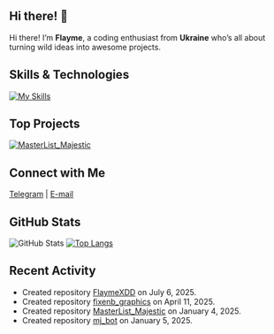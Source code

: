 ## Hi there! 👋

Hi there! I’m **Flayme**, a coding enthusiast from **Ukraine** who’s all about turning wild ideas into awesome projects.

## Skills & Technologies

[![My Skills](https://skillicons.dev/icons?i=c,cpp,js,react,arduino,html,css,bots,py,fastapi,mysql,mongodb,sqlite,postgres,vscode,figma,ae,ubuntu&perline=8)](https://skillicons.dev)

## Top Projects

[![**MasterList_Majestic**](https://github-readme-stats.vercel.app/api/pin/?username=FlaymeXDD&repo=MasterList_Majestic&theme=dark)](https://github.com/FlaymeXDD/MasterList_Majestic)

## Connect with Me

<a href="https://t.me/theflayme" target="_blank" rel="noopener noreferrer"><Icon /> Telegram</a> | <a href="workd6studio@gmail.com" target="_blank" rel="noopener noreferrer"><Icon /> E-mail</a>

## GitHub Stats
![GitHub Stats](https://github-readme-stats.vercel.app/api?username=FlaymeXDD&show_icons=true&theme=radical)
[![Top Langs](https://github-readme-stats.vercel.app/api/top-langs/?username=FlaymeXDD&layout=compact&theme=dark)](https://github.com/anuraghazra/github-readme-stats)

## Recent Activity

- Created repository [FlaymeXDD](https://github.com/FlaymeXDD/FlaymeXDD) on July 6, 2025.
- Created repository [fixenb_graphics](https://github.com/FlaymeXDD/fixenb_graphics) on April 11, 2025.
- Created repository [MasterList_Majestic](https://github.com/FlaymeXDD/MasterList_Majestic) on January 4, 2025.
- Created repository [mj_bot](https://github.com/FlaymeXDD/mj_bot) on January 5, 2025.
